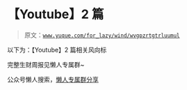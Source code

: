 # 【Youtube】2 篇

> 原文：[`www.yuque.com/for_lazy/wind/wvgpzrtgtrluumul`](https://www.yuque.com/for_lazy/wind/wvgpzrtgtrluumul)

以下为：【Youtube】2 篇相关风向标

完整生财周报见懒人专属群~

公众号懒人搜索，[懒人专属群分享](https://lazybook.fun/#/blog/group)